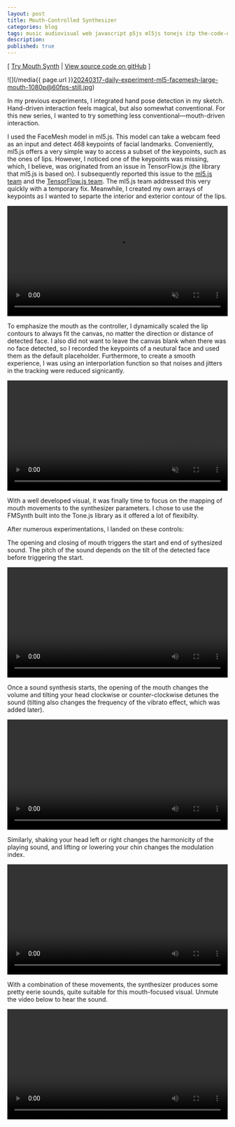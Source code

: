 ```yaml
---
layout: post
title: Mouth-Controlled Synthesizer
categories: blog
tags: music audiovisual web javascript p5js ml5js tonejs itp the-code-of-music
description:
published: true
---
```


[ [Try Mouth Synth](https://jackbdu.com/mouth-synth/) \| [View source code on gitHub](https://github.com/jackbdu/mouth-synth) ]

![](/media{{ page.url }}20240317-daily-experiment-ml5-facemesh-large-mouth-1080p@60fps-still.jpg)

In my previous experiments, I integrated hand pose detection in my sketch. Hand-driven interaction feels magical, but also somewhat conventional. For this new series, I wanted to try something less conventional—mouth-driven interaction.

<!--more-->

I used the FaceMesh model in ml5.js. This model can take a webcam feed as an input and detect 468 keypoints of facial landmarks. Conveniently, ml5.js offers a very simple way to access a subset of the keypoints, such as the ones of lips. However, I noticed one of the keypoints was missing, which, I believe, was originated from an issue in TensorFlow.js (the library that ml5.js is based on). I subsequently reported this issue to the [ml5.js team](https://github.com/ml5js/ml5-next-gen/issues/107) and the [TensorFlow.js team](https://github.com/tensorflow/tfjs/issues/8221). The ml5.js team addressed this very quickly with a temporary fix. Meanwhile, I created my own arrays of keypoints as I wanted to separte the interior and exterior contour of the lips.

<video width="100%" preload="auto" autoplay playsinline loop muted>
  <source src="/media{{ page.url }}20240316-daily-experiment-ml5-facemesh-mouth-contour-1080p@60fps_compressed-clip.mp4" type='video/mp4'>
</video>

To emphasize the mouth as the controller, I dynamically scaled the lip contours to always fit the canvas, no matter the direction or distance of detected face. I also did not want to leave the canvas blank when there was no face detected, so I recorded the keypoints of a neutural face and used them as the default placeholder. Furthermore, to create a smooth experience, I was using an interporlation function so that noises and jitters in the tracking were reduced signicantly.

<video width="100%" preload="auto" autoplay playsinline loop muted>
  <source src="/media{{ page.url }}20240317-daily-experiment-ml5-facemesh-large-mouth-1080p@60fps_compressed-clip.mp4" type='video/mp4'>
</video>

With a well developed visual, it was finally time to focus on the mapping of mouth movements to the synthesizer parameters. I chose to use the FMSynth built into the Tone.js library as it offered a lot of flexibilty.

After numerous experimentations, I landed on these controls:

The opening and closing of mouth triggers the start and end of sythesized sound. The pitch of the sound depends on the tilt of the detected face before triggering the start.

<video width="100%" preload="auto" loop controls>
  <source src="/media{{ page.url }}20240319-daily-experiment-ml5-facemesh-open-mouth-and-tilt-head-to-synth-1080p@60fps_compressed-clip.mp4" type='video/mp4'>
</video>

Once a sound synthesis starts, the opening of the mouth changes the volume and tilting your head clockwise or counter-clockwise detunes the sound (tilting also changes the frequency of the vibrato effect, which was added later).

<video width="100%" preload="auto" loop controls>
  <source src="/media{{ page.url }}20240321-daily-experiment-ml5-facemesh-open-mouth-and-tilt-head-to-synth-with-detuning-1080p@60fps_compressed-clip.mp4" type='video/mp4'>
</video>

Similarly, shaking your head left or right changes the harmonicity of the playing sound, and lifting or lowering your chin changes the modulation index.

<video width="100%" preload="auto" loop controls>
  <source src="/media{{ page.url }}20240322-daily-experiment-ml5-facemesh-open-mouth-and-shake-head-to-change-harmonicity-1080p@60fps_compressed-clip.mp4" type='video/mp4'>
</video>

With a combination of these movements, the synthesizer produces some pretty eerie sounds, quite suitable for this mouth-focused visual. Unmute the video below to hear the sound.

<video width="100%" preload="auto" loop controls>
  <source src="/media{{ page.url }}20240325-daily-experiment-ml5-facemesh-open-mouth-synth-with-adjustable-vibrato-1080p@60fps_compressed.mp4" type='video/mp4'>
</video>
